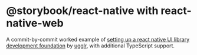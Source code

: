 # @storybook/react-native with react-native-web

A commit-by-commit worked example of [setting up a react native UI library development foundation](https://dev.to/ugglr/step-1-setting-up-react-native-with-storybook-36l) by [ugglr](https://dev.to/ugglr), with additional TypeScript support.
